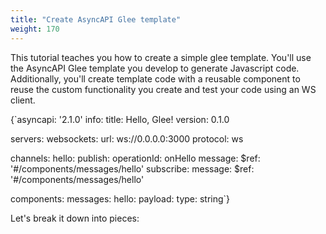 ```yaml
---
title: "Create AsyncAPI Glee template"
weight: 170
---
```

This tutorial teaches you how to create a simple glee template. You'll use the AsyncAPI Glee template you develop to generate Javascript code. Additionally, you'll create template code with a reusable component to reuse the custom functionality you create and test your code using an WS client.

<CodeBlock>
{`asyncapi: '2.1.0'
info:
  title: Hello, Glee!
  version: 0.1.0

servers:
  websockets:
    url: ws://0.0.0.0:3000
    protocol: ws

channels:
  hello:
    publish:
      operationId: onHello
      message:
        $ref: '#/components/messages/hello'
    subscribe:
      message:
        $ref: '#/components/messages/hello'

components:
  messages:
    hello:
      payload:
        type: string`}
</CodeBlock>

Let's break it down into pieces:

<!-- TODO -->
